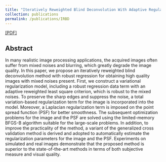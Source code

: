 ```yaml
---
title: "Iteratively Reweighted Blind Deconvolution With Adaptive Regularization Parameter Estimation"
collection: publications
permalink: /publications/IRBD
---  
```

[[PDF]](https://owuchangyuo.github.io/files/IRBD.pdf)
## Abstract
In many realistic image processing applications, the acquired images often suffer from mixed noises and blurring, which greatly degrade the image quality. In this paper, we propose an iteratively reweighted blind deconvolution method with robust regression for obtaining high quality images with mixed noises present. First, we construct a variational regularization model, including a robust regression data term with an adaptive reweighted least square criterion, which is robust to the mixed noises. To preserve the sharp edges and suppress the noise, a total variation-based regularization term for the image is incorporated into the model. Moreover, a Laplacian regularization term is imposed on the point spread function (PSF) for better smoothness. The subsequent optimization problems for the image and the PSF are solved using the limited-memory BFGS-B algorithm suitable for the large-scale problems. In addition, to improve the practicality of the method, a variant of the generalized cross validation method is derived and adopted to automatically estimate the regularization parameters for the image and the PSF. Experiments on simulated and real images demonstrate that the proposed method is superior to the state-of-the-art methods in terms of both subjective measure and visual quality.
